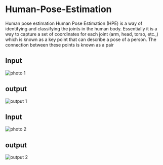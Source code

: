 # Human-Pose-Estimation
Human pose estimation Human Pose Estimation (HPE) is a way of identifying and classifying the joints in the human body. 
Essentially it is a way to capture a set of coordinates for each joint (arm, head, torso, etc.,) which is known as a key point that can describe a pose of a person. 
The connection between these points is known as a pair

## Input
![photo 1](https://user-images.githubusercontent.com/68725514/153807077-f1c9731b-5b23-49f9-a3f5-64ecc088bbfa.jpg)
## output
![output 1](https://user-images.githubusercontent.com/68725514/153807067-c262714b-8091-4385-b304-e4134f88d236.png)
## Input
![photo 2](https://user-images.githubusercontent.com/68725514/153807083-89c788c2-5d2d-464c-820e-fcfa841fc27c.jpg)
## output
![output 2](https://user-images.githubusercontent.com/68725514/153807074-d9f5080d-4c7f-4177-8399-424882a33efe.png)
